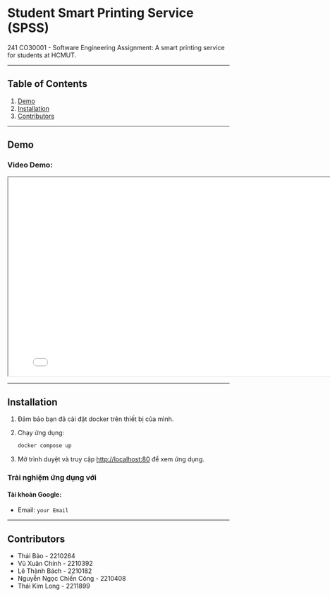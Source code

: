 # Student Smart Printing Service (SPSS)

241 CO30001 - Software Engineering Assignment: A smart printing service for students at HCMUT.

---

## Table of Contents

1. [Demo](#demo)  
2. [Installation](#installation)  
3. [Contributors](#contributors)  

---

## Demo

### Video Demo:
<iframe src="[https://drive.google.com/file/d/YOUR_VIDEO_ID/preview](https://drive.google.com/file/d/1B1GFR4L1fHSw83IOJDSfeRW8Sk4Oxu5G/view?usp=drive_link)" width="800" height="450" allow="autoplay"></iframe>

---

## Installation

1. Đảm bảo bạn đã cài đặt docker trên thiết bị của mình.

2. Chạy ứng dụng:
    ```bash
    docker compose up
    ```

3. Mở trình duyệt và truy cập [http://localhost:80](http://localhost:80) để xem ứng dụng.  

### Trải nghiệm ứng dụng với

#### Tài khoản Google:
- Email: `your Email`   

---

## Contributors

- Thái Bảo - 2210264
- Vũ Xuân Chính - 2210392
- Lê Thành Bách - 2210182
- Nguyễn Ngọc Chiến Công - 2210408
- Thái Kim Long - 2211899
